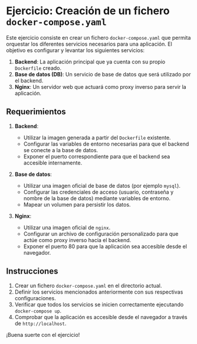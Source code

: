 # Ejercicio: Creación de un fichero `docker-compose.yaml`

Este ejercicio consiste en crear un fichero `docker-compose.yaml` que permita orquestar los diferentes servicios necesarios para una aplicación. El objetivo es configurar y levantar los siguientes servicios:

1. **Backend**: La aplicación principal que ya cuenta con su propio `Dockerfile` creado.
2. **Base de datos (DB)**: Un servicio de base de datos que será utilizado por el backend.
3. **Nginx**: Un servidor web que actuará como proxy inverso para servir la aplicación.

## Requerimientos

1. **Backend**:
    - Utilizar la imagen generada a partir del `Dockerfile` existente.
    - Configurar las variables de entorno necesarias para que el backend se conecte a la base de datos.
    - Exponer el puerto correspondiente para que el backend sea accesible internamente.

2. **Base de datos**:
    - Utilizar una imagen oficial de base de datos (por ejemplo `mysql`).
    - Configurar las credenciales de acceso (usuario, contraseña y nombre de la base de datos) mediante variables de entorno.
    - Mapear un volumen para persistir los datos.

3. **Nginx**:
    - Utilizar una imagen oficial de `nginx`.
    - Configurar un archivo de configuración personalizado para que actúe como proxy inverso hacia el backend.
    - Exponer el puerto 80 para que la aplicación sea accesible desde el navegador.

## Instrucciones

1. Crear un fichero `docker-compose.yaml` en el directorio actual.
2. Definir los servicios mencionados anteriormente con sus respectivas configuraciones.
3. Verificar que todos los servicios se inicien correctamente ejecutando `docker-compose up`.
4. Comprobar que la aplicación es accesible desde el navegador a través de `http://localhost`.

¡Buena suerte con el ejercicio!